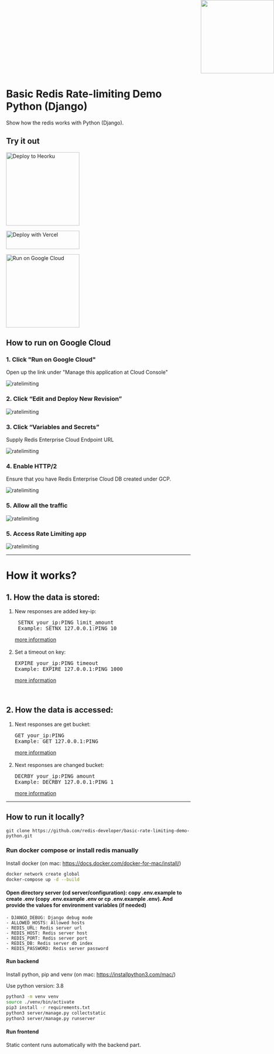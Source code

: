 <div style="position: absolute; top: 0px; right: 0px;">
    <img width="200" height="200" src="https://redislabs.com/wp-content/uploads/2020/12/RedisLabs_Illustration_HomepageHero_v4.svg">
</div>
<div style="height: 150px"></div>

# Basic Redis Rate-limiting Demo Python (Django)

Show how the redis works with Python (Django).


## Try it out

<p>
    <a href="https://heroku.com/deploy" target="_blank">
        <img src="https://www.herokucdn.com/deploy/button.svg" alt="Deploy to Heorku" width="200px"/>
    <a>
</p>

<p>
    <a href="https://vercel.com/new/git/external?repository-url=https://github.com/redis-developer/basic-rate-limiting-demo-python/tree/master&env=REDIS_HOST,REDIS_PORT,REDIS_PASSWORD" target="_blank">
        <img src="https://vercel.com/button" alt="Deploy with Vercel" width="200px" height="50px"/>
    </a>
</p>

<p>
    <a href="https://deploy.cloud.run/?dir=google-cloud-run" target="_blank">
        <img src="https://deploy.cloud.run/button.svg" alt="Run on Google Cloud" width="200px"/>
    </a>
    
</p>

## How to run on Google Cloud

###  1. Click "Run on Google Cloud" 
        
Open up the link under "Manage this application at Cloud Console"
        
![ratelimiting](image1.png)
        
        
### 2. Click “Edit and Deploy New Revision”
        
![ratelimiting](image2.png)


### 3. Click “Variables and Secrets” 

Supply Redis Enterprise Cloud Endpoint URL
        
![ratelimiting](image3.png)      
        
### 4. Enable HTTP/2
        
Ensure that you have Redis Enterprise Cloud DB created under GCP.
        
![ratelimiting](image_4.png) 

### 5. Allow all the traffic
        
![ratelimiting](image_5.png) 

 ### 5. Access Rate Limiting app

![ratelimiting](image_6.png)  



---

# How it works?

## 1. How the data is stored:
<ol>
    <li>New responses are added key-ip:<pre> SETNX your_ip:PING limit_amount
 Example: SETNX 127.0.0.1:PING 10 </pre><a href="https://redis.io/commands/setnx">
 more information</a> 
 <br> <br>
 </li>
 <li> Set a timeout on key:<pre>EXPIRE your_ip:PING timeout
Example: EXPIRE 127.0.0.1:PING 1000 </pre><a href="https://redis.io/commands/expire">
 more information</a>
 </li>
</ol>
<br/>

## 2. How the data is accessed:
<ol>
    <li>Next responses are get bucket: <pre>GET your_ip:PING
Example: GET 127.0.0.1:PING   
</pre><a href="https://redis.io/commands/get">
more information</a>
<br> <br>
</li>
    <li> Next responses are changed bucket: <pre>DECRBY your_ip:PING amount
Example: DECRBY 127.0.0.1:PING 1</pre>
<a href="https://redis.io/commands/decrby">
more information</a>  </li>
</ol>
 
---

## How to run it locally?

```
git clone https://github.com/redis-developer/basic-rate-limiting-demo-python.git
```


### Run docker compose or install redis manually
Install docker (on mac: https://docs.docker.com/docker-for-mac/install/)
```sh
docker network create global
docker-compose up -d --build
```


#### Open directory server (cd server/configuration): copy .env.example to create .env (copy .env.example .env  or cp .env.example .env). And provide the values for environment variables (if needed)
    - DJANGO_DEBUG: Django debug mode
    - ALLOWED_HOSTS: Allowed hosts
    - REDIS_URL: Redis server url
    - REDIS_HOST: Redis server host
    - REDIS_PORT: Redis server port
    - REDIS_DB: Redis server db index
    - REDIS_PASSWORD: Redis server password

#### Run backend

Install python, pip and venv (on mac: https://installpython3.com/mac/)

Use python version: 3.8
``` sh
python3 -m venv venv
source ./venv/bin/activate
pip3 install -r requirements.txt
python3 server/manage.py collectstatic
python3 server/manage.py runserver
```

#### Run frontend

Static сontent runs automatically with the backend part.
